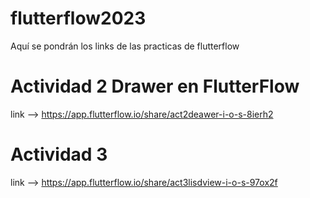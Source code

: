 # flutterflow2023
Aquí se pondrán los links de las practicas de flutterflow

# Actividad 2 Drawer en FlutterFlow
link --> https://app.flutterflow.io/share/act2deawer-i-o-s-8ierh2

# Actividad 3 
link --> https://app.flutterflow.io/share/act3lisdview-i-o-s-97ox2f

